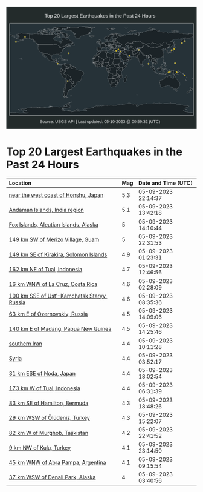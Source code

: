 ![Map](./map.png)

# Top 20 Largest Earthquakes in the Past 24 Hours

| Location | Mag | Date and Time (UTC) |
|:---|:---|:---|
| [near the west coast of Honshu, Japan](https://earthquake.usgs.gov/earthquakes/eventpage/us6000kaqu) | 5.3 | 05-09-2023 22:14:37 |
| [Andaman Islands, India region](https://earthquake.usgs.gov/earthquakes/eventpage/us6000kalp) | 5.1 | 05-09-2023 13:42:18 |
| [Fox Islands, Aleutian Islands, Alaska](https://earthquake.usgs.gov/earthquakes/eventpage/us6000kamj) | 5 | 05-09-2023 14:10:44 |
| [149 km SW of Merizo Village, Guam](https://earthquake.usgs.gov/earthquakes/eventpage/us6000kaqw) | 5 | 05-09-2023 22:31:53 |
| [149 km SE of Kirakira, Solomon Islands](https://earthquake.usgs.gov/earthquakes/eventpage/us6000kaib) | 4.9 | 05-09-2023 01:23:31 |
| [162 km NE of Tual, Indonesia](https://earthquake.usgs.gov/earthquakes/eventpage/us6000kakw) | 4.7 | 05-09-2023 12:46:56 |
| [16 km WNW of La Cruz, Costa Rica](https://earthquake.usgs.gov/earthquakes/eventpage/us6000kaim) | 4.6 | 05-09-2023 02:28:09 |
| [100 km SSE of Ust’-Kamchatsk Staryy, Russia](https://earthquake.usgs.gov/earthquakes/eventpage/us6000kak7) | 4.6 | 05-09-2023 08:35:36 |
| [63 km E of Ozernovskiy, Russia](https://earthquake.usgs.gov/earthquakes/eventpage/us6000kamp) | 4.5 | 05-09-2023 14:09:06 |
| [140 km E of Madang, Papua New Guinea](https://earthquake.usgs.gov/earthquakes/eventpage/us6000kamq) | 4.5 | 05-09-2023 14:25:46 |
| [southern Iran](https://earthquake.usgs.gov/earthquakes/eventpage/us6000kaki) | 4.4 | 05-09-2023 10:11:28 |
| [Syria](https://earthquake.usgs.gov/earthquakes/eventpage/us6000kaiw) | 4.4 | 05-09-2023 03:52:17 |
| [31 km ESE of Noda, Japan](https://earthquake.usgs.gov/earthquakes/eventpage/us6000kap2) | 4.4 | 05-09-2023 18:02:54 |
| [173 km W of Tual, Indonesia](https://earthquake.usgs.gov/earthquakes/eventpage/us6000kajq) | 4.4 | 05-09-2023 06:31:39 |
| [83 km SE of Hamilton, Bermuda](https://earthquake.usgs.gov/earthquakes/eventpage/us6000kape) | 4.3 | 05-09-2023 18:48:26 |
| [29 km WSW of Ölüdeniz, Turkey](https://earthquake.usgs.gov/earthquakes/eventpage/us6000kan7) | 4.3 | 05-09-2023 15:22:07 |
| [82 km W of Murghob, Tajikistan](https://earthquake.usgs.gov/earthquakes/eventpage/us6000kaqz) | 4.2 | 05-09-2023 22:41:52 |
| [9 km NW of Kulu, Turkey](https://earthquake.usgs.gov/earthquakes/eventpage/us6000karb) | 4.1 | 05-09-2023 23:14:50 |
| [45 km WNW of Abra Pampa, Argentina](https://earthquake.usgs.gov/earthquakes/eventpage/us6000kak8) | 4.1 | 05-09-2023 09:15:54 |
| [37 km WSW of Denali Park, Alaska](https://earthquake.usgs.gov/earthquakes/eventpage/ak0235xecrhs) | 4 | 05-09-2023 03:40:56 |

